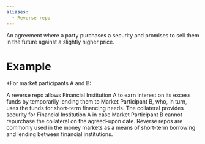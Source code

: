 ```yaml
---
aliases:
  - Reverse repo
---
```

An agreement where a party purchases a security and promises to sell them in the future against a slightly higher price.
# Example
*For market participants A and B:

A reverse repo allows Financial Institution A to earn interest on its excess funds by temporarily lending them to Market Participant B, who, in turn, uses the funds for short-term financing needs. The collateral provides security for Financial Institution A in case Market Participant B cannot repurchase the collateral on the agreed-upon date. Reverse repos are commonly used in the money markets as a means of short-term borrowing and lending between financial institutions.